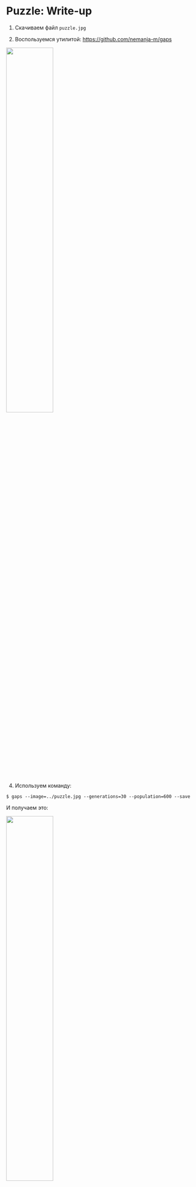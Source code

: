 # Puzzle: Write-up

1. Скачиваем файл `puzzle.jpg`

2. Воспользуемся утилитой: https://github.com/nemanja-m/gaps

  <img src="private/img/puzzle.jpg" width=50%>

4. Используем команду:

`$ gaps --image=../puzzle.jpg --generations=30 --population=600 --save`

И получаем это:

  <img src="private/img/flag.jpg" width=50%>

6. Отзеркалим и получим флаг.

Флаг: **kettle_everything_you_can_imagine_is_real**
